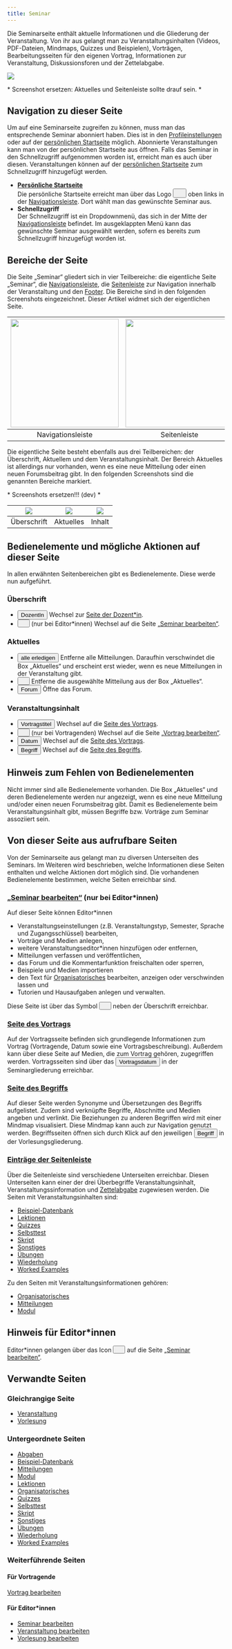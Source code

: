 ```yaml
---
title: Seminar
---
```


Die Seminarseite enthält aktuelle Informationen und die Gliederung der Veranstaltung. Von ihr aus gelangt man zu Veranstaltungsinhalten (Videos, PDF-Dateien, Mindmaps, Quizzes und Beispielen), Vorträgen, Bearbeitungsseiten für den eigenen Vortrag, Informationen zur Veranstaltung, Diskussionsforen und der Zettelabgabe.

![](/img/seminar2.png)

\* Screenshot ersetzen: Aktuelles und Seitenleiste sollte drauf sein. \*

## Navigation zu dieser Seite
Um auf eine Seminarseite zugreifen zu können, muss man das entsprechende Seminar abonniert haben. Dies ist in den [Profileinstellungen](profile.md) oder auf der [persönlichen Startseite](my-home-page.md) möglich. Abonnierte Veranstaltungen kann man von der persönlichen Startseite aus öffnen. Falls das Seminar in den Schnellzugriff aufgenommen worden ist, erreicht man es auch über diesen. Veranstaltungen können auf der [persönlichen Startseite](my-home-page.md) zum Schnellzugriff hinzugefügt werden.

<ul>
  <li>
     <a href="/mampf/de/mampf-pages/my-home-page" target="_self"><b>Persönliche Startseite</b></a>
  </li>
     Die persönliche Startseite erreicht man über das Logo <button><img src="https://media.githubusercontent.com/media/MaMpf-HD/mampf/docs/docs/static/img/mampf-logo.png" width="15" height="15"/></button> oben links in der <a href="/mampf/de/mampf-pages/nav-bar" target="_self">Navigationsleiste</a>. Dort wählt man das gewünschte Seminar aus.
  <li>
     <b>Schnellzugriff</b>
  </li>
     Der Schnellzugriff ist ein Dropdownmenü, das sich in der Mitte der <a href="/mampf/de/mampf-pages/nav-bar" target="_self">Navigationsleiste</a> befindet. Im ausgeklappten Menü kann das gewünschte Seminar ausgewählt werden, sofern es bereits zum Schnellzugriff hinzugefügt worden ist.
</ul>

## Bereiche der Seite
Die Seite „Seminar“ gliedert sich in vier Teilbereiche: die eigentliche Seite „Seminar“, die [Navigationsleiste](nav-bar.md), die [Seitenleiste](sidebar.md) zur Navigation innerhalb der Veranstaltung und den [Footer](footer.md). Die Bereiche sind in den folgenden Screenshots eingezeichnet. Dieser Artikel widmet sich der eigentlichen Seite.

|<img src="https://media.githubusercontent.com/media/MaMpf-HD/mampf/docs/docs/static/img/Veranstaltung_Navbar.png" height="250"/>|<img src="https://media.githubusercontent.com/media/MaMpf-HD/mampf/docs/docs/static/img/Veranstaltung_Sidebar.png" height="250"/>|<img src="https://media.githubusercontent.com/media/MaMpf-HD/mampf/docs/docs/static/img/Veranstaltung_eigentliche_Seite.png" height="250"/>|<img src="https://media.githubusercontent.com/media/MaMpf-HD/mampf/docs/docs/static/img/Veranstaltung_Footer.png" height="250"/>|
|:---: | :---: |:---: | :---: |
|Navigationsleiste|Seitenleiste|Eigentliche Seite |Footer|

Die eigentliche Seite besteht ebenfalls aus drei Teilbereichen: der Überschrift, Aktuellem und dem Veranstaltungsinhalt. Der Bereich Aktuelles ist allerdings nur vorhanden, wenn es eine neue Mitteilung oder einen neuen Forumsbeitrag gibt. In den folgenden Screenshots sind die genannten Bereiche markiert.

\* Screenshots ersetzen!!! (dev) \*

|<img src="https://media.githubusercontent.com/media/MaMpf-HD/mampf/docs/docs/static/img/Veranstaltung_Ueberschrift.png" heigth="350"/> |<img src="https://media.githubusercontent.com/media/MaMpf-HD/mampf/docs/docs/static/img/Veranstaltung_Aktuelles.png" heigth="350"/>  | <img src="https://media.githubusercontent.com/media/MaMpf-HD/mampf/docs/docs/static/img/Veranstaltung_Inhalt.png" heigth="350"/>|
|:---: | :---: | :---:|
|Überschrift|Aktuelles|Inhalt|

## Bedienelemente und mögliche Aktionen auf dieser Seite
In allen erwähnten Seitenbereichen gibt es Bedienelemente. Diese werde nun aufgeführt.

### Überschrift
* <a href="/mampf/de/mampf-pages/lecturer" target="_self"><button name="button">DozentIn</button></a> Wechsel zur <a href="/mampf/de/mampf-pages/lecturer" target="_self">Seite der Dozent*in</a>.
* <a href="/mampf/de/mampf-pages/ed-edit-seminar" target="_self"><button name="button"><img src="https://media.githubusercontent.com/media/MaMpf-HD/mampf/docs/docs/static/img/edit-regular.png" width="12" height="12"/></button></a> (nur bei Editor*innen) Wechsel auf die Seite <a href="/mampf/de/mampf-pages/ed-edit-seminar" target="_self">„Seminar bearbeiten“</a>.

### Aktuelles
* <button name="button">alle erledigen</button> Entferne alle Mitteilungen. Daraufhin verschwindet die Box „Aktuelles“ und erscheint erst wieder, wenn es neue Mitteilungen in der Veranstaltung gibt.
* <button name="button"><img src="https://media.githubusercontent.com/media/MaMpf-HD/mampf/docs/docs/static/img/check.png" width="12" height="12"/></button> Entferne die ausgewählte Mitteilung aus der Box „Aktuelles“.
* <button name="button">Forum</button> Öffne das Forum.

### Veranstaltungsinhalt
* <a href="/mampf/de/mampf-pages/talk" target="_self"><button name="button">Vortragstitel</button></a> Wechsel auf die <a href="/mampf/de/mampf-pages/talk" target="_self">Seite des Vortrags</a>.
* <a href="/mampf/de/mampf-pages/edit-talk" target="_self"><button name="button"><img src="https://media.githubusercontent.com/media/MaMpf-HD/mampf/docs/docs/static/img/edit-regular.png" width="12" height="12"/></button></a> (nur bei Vortragenden) Wechsel auf die Seite <a href="/mampf/de/mampf-pages/edit-talk" target="_self">„Vortrag bearbeiten“</a>.
* <a href="/mampf/de/mampf-pages/talk" target="_self"><button name="button">Datum</button></a> Wechsel auf die <a href="/mampf/de/mampf-pages/talk" target="_self">Seite des Vortrags</a>.
* <a href="/mampf/de/mampf-pages/tag" target="_self"><button name="button">Begriff</button></a> Wechsel auf die <a href="/mampf/de/mampf-pages/tag" target="_self">Seite des Begriffs</a>.

## Hinweis zum Fehlen von Bedienelementen
Nicht immer sind alle Bedienelemente vorhanden. Die Box „Aktuelles“ und deren Bedienelemente werden nur angezeigt, wenn es eine neue Mitteilung und/oder einen neuen Forumsbeitrag gibt. Damit es Bedienelemente beim Veranstaltungsinhalt gibt, müssen Begriffe bzw. Vorträge zum Seminar assoziiert sein.  

## Von dieser Seite aus aufrufbare Seiten
Von der Seminarseite aus gelangt man zu diversen Unterseiten des Seminars. Im Weiteren wird beschrieben, welche Informationen diese Seiten enthalten und welche Aktionen dort möglich sind. Die vorhandenen Bedienelemente bestimmen, welche Seiten erreichbar sind.

### [„Seminar bearbeiten“](ed-edit-seminar) (nur bei Editor*innen)
Auf dieser Seite können Editor\*innen
* Veranstaltungseinstellungen (z.B. Veranstaltungstyp, Semester, Sprache und Zugangsschlüssel) bearbeiten,
* Vorträge und Medien anlegen,
* weitere Veranstaltungseditor\*innen hinzufügen oder entfernen,
* Mitteilungen verfassen und veröffentlichen,
* das Forum und die Kommentarfunktion freischalten oder sperren,
* Beispiele und Medien importieren
* den Text für [Organisatorisches](general-information) bearbeiten, anzeigen oder verschwinden lassen und
* Tutorien und Hausaufgaben anlegen und verwalten.

Diese Seite ist über das Symbol <a href="/mampf/de/mampf-pages/ed-edit-seminar" target="_self"><button name="button"><img src="https://media.githubusercontent.com/media/MaMpf-HD/mampf/docs/docs/static/img/edit-regular.png" width="12" height="12"/></button></a> neben der Überschrift erreichbar.

### [Seite des Vortrags](talk)
Auf der Vortragsseite befinden sich grundlegende Informationen zum Vortrag (Vortragende, Datum sowie eine Vortragsbeschreibung). Außerdem kann über diese Seite auf Medien, die zum Vortrag gehören, zugegriffen werden. Vortragsseiten sind über das <a href="/mampf/de/mampf-pages/talk" target="_self"><button name="button">Vortragsdatum</button></a> in der Seminargliederung erreichbar.

### [Seite des Begriffs](tag)
Auf dieser Seite werden Synonyme und Übersetzungen des Begriffs aufgelistet. Zudem sind verknüpfte Begriffe, Abschnitte und Medien angeben und verlinkt. Die Beziehungen zu anderen Begriffen wird mit einer Mindmap visualisiert. Diese Mindmap kann auch zur Navigation genutzt werden. Begriffsseiten öffnen sich durch Klick auf den jeweiligen <a href="/mampf/de/mampf-pages/tag" target="_self"><button name="button">Begriff</button></a> in der Vorlesungsgliederung.

### [Einträge der Seitenleiste](sidebar)
Über die Seitenleiste sind verschiedene Unterseiten erreichbar. Diesen Unterseiten kann einer der drei Überbegriffe Veranstaltungsinhalt, Veranstaltungssinformation und [Zettelabgabe](submissions.md) zugewiesen werden. Die Seiten mit Veranstaltungsinhalten sind:

* [Beispiel-Datenbank](erdbeere.md)
* [Lektionen](lessons.md)
* [Quizzes](quizzes.md)
* [Selbsttest](self-assessment.md)
* [Skript](manuscript.md)
* [Sonstiges](miscellaneous.md)
* [Übungen](exercises.md)
* [Wiederholung](repetition.md)
* [Worked Examples](worked-examples.md)

Zu den Seiten mit Veranstaltungsinformationen gehören:

* [Organisatorisches](general-information.md)
* [Mitteilungen](announcements.md)
* [Modul](module.md)

## Hinweis für Editor*innen
Editor\*innen gelangen über das Icon <a href="/mampf/de/mampf-pages/ed-edit-seminar" target="_self"><button name="button"><img src="https://media.githubusercontent.com/media/MaMpf-HD/mampf/docs/docs/static/img/edit-regular.png" width="12" height="12"/></button></a> auf die Seite <a href="/mampf/de/mampf-pages/ed-edit-seminar" target="_self">„Seminar bearbeiten“</a>.

## Verwandte Seiten
### Gleichrangige Seite
* [Veranstaltung](event-series)
* [Vorlesung](lecture)

### Untergeordnete Seiten
* [Abgaben](submissions.md)
* [Beispiel-Datenbank](erdbeere.md)
* [Mitteilungen](announcements.md)
* [Modul](module.md)
* [Lektionen](lessons.md)
* [Organisatorisches](general-information.md)
* [Quizzes](quizzes.md)
* [Selbsttest](self-assessment.md)
* [Skript](manuscript.md)
* [Sonstiges](miscellaneous.md)
* [Übungen](exercises.md)
* [Wiederholung](repetition.md)
* [Worked Examples](worked-examples.md)

### Weiterführende Seiten
#### Für Vortragende
[Vortrag bearbeiten](edit-talk)

#### Für Editor*innen
* [Seminar bearbeiten](ed-edit-seminar)
* [Veranstaltung bearbeiten](ed-edit-event-series)
* [Vorlesung bearbeiten](ed-edit-lecture)
